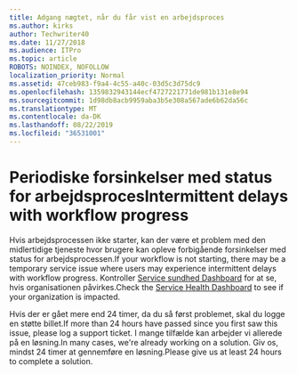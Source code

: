 ```yaml
---
title: Adgang nægtet, når du får vist en arbejdsproces
ms.author: kirks
author: Techwriter40
ms.date: 11/27/2018
ms.audience: ITPro
ms.topic: article
ROBOTS: NOINDEX, NOFOLLOW
localization_priority: Normal
ms.assetid: 47ceb983-f9a4-4c55-a40c-03d5c3d75dc9
ms.openlocfilehash: 1359832943144ecf4727221771de981b131e8e94
ms.sourcegitcommit: 1d98db8acb9959aba3b5e308a567ade6b62da56c
ms.translationtype: MT
ms.contentlocale: da-DK
ms.lasthandoff: 08/22/2019
ms.locfileid: "36531001"
---
```

# <a name="intermittent-delays-with-workflow-progress"></a><span data-ttu-id="d93c8-102">Periodiske forsinkelser med status for arbejdsproces</span><span class="sxs-lookup"><span data-stu-id="d93c8-102">Intermittent delays with workflow progress</span></span>

<span data-ttu-id="d93c8-103">Hvis arbejdsprocessen ikke starter, kan der være et problem med den midlertidige tjeneste hvor brugere kan opleve forbigående forsinkelser med status for arbejdsprocessen.</span><span class="sxs-lookup"><span data-stu-id="d93c8-103">If your workflow is not starting, there may be a temporary service issue where users may experience intermittent delays with workflow progress.</span></span> <span data-ttu-id="d93c8-104">Kontroller [Service sundhed Dashboard]("https://admin.microsoft.com/AdminPortal/Home#/servicehealth) for at se, hvis organisationen påvirkes.</span><span class="sxs-lookup"><span data-stu-id="d93c8-104">Check the [Service Health Dashboard]("https://admin.microsoft.com/AdminPortal/Home#/servicehealth) to see if your organization is impacted.</span></span> 

<span data-ttu-id="d93c8-105">Hvis der er gået mere end 24 timer, da du så først problemet, skal du logge en støtte billet.</span><span class="sxs-lookup"><span data-stu-id="d93c8-105">If more than 24 hours have passed since you first saw this issue, please log a support ticket.</span></span> <span data-ttu-id="d93c8-106">I mange tilfælde kan arbejder vi allerede på en løsning.</span><span class="sxs-lookup"><span data-stu-id="d93c8-106">In many cases, we're already working on a solution.</span></span> <span data-ttu-id="d93c8-107">Giv os, mindst 24 timer at gennemføre en løsning.</span><span class="sxs-lookup"><span data-stu-id="d93c8-107">Please give us at least 24 hours to complete a solution.</span></span>


  

